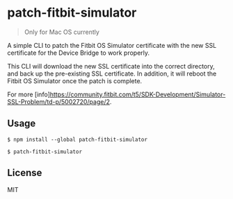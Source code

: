 # patch-fitbit-simulator
> Only for Mac OS currently

A simple CLI to patch the Fitbit OS Simulator certificate with the new SSL certificate for the Device Bridge to work properly.

This CLI will download the new SSL certificate into the correct directory, and back up the pre-existing SSL certificate. In addition, it will reboot the Fitbit OS Simulator once the patch is complete.

For more [info]https://community.fitbit.com/t5/SDK-Development/Simulator-SSL-Problem/td-p/5002720/page/2.

## Usage

```
$ npm install --global patch-fitbit-simulator
```

```
$ patch-fitbit-simulator
```

## License
MIT